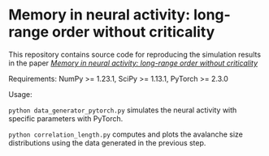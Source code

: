 # Memory in neural activity: long-range order without criticality
This repository contains source code for reproducing the simulation results in the paper [*Memory in neural activity: long-range order without criticality*](https://arxiv.org/abs/2409.16394)



Requirements: NumPy >= 1.23.1, SciPy >= 1.13.1, PyTorch >= 2.3.0

Usage: 

`python data_generator_pytorch.py` simulates the neural activity with specific parameters with PyTorch.

`python correlation_length.py` computes and plots the avalanche size distributions using the data generated in the previous step. 
